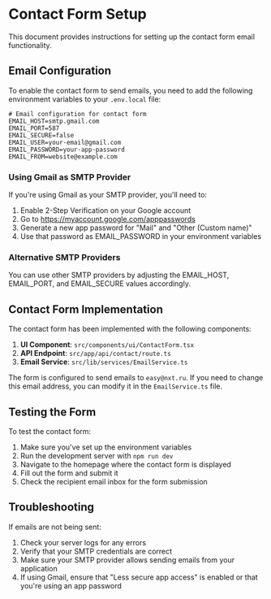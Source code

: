 # Contact Form Setup

This document provides instructions for setting up the contact form email functionality.

## Email Configuration

To enable the contact form to send emails, you need to add the following environment variables to your `.env.local` file:

```
# Email configuration for contact form
EMAIL_HOST=smtp.gmail.com
EMAIL_PORT=587
EMAIL_SECURE=false
EMAIL_USER=your-email@gmail.com
EMAIL_PASSWORD=your-app-password
EMAIL_FROM=website@example.com
```

### Using Gmail as SMTP Provider

If you're using Gmail as your SMTP provider, you'll need to:

1. Enable 2-Step Verification on your Google account
2. Go to https://myaccount.google.com/apppasswords
3. Generate a new app password for "Mail" and "Other (Custom name)"
4. Use that password as EMAIL_PASSWORD in your environment variables

### Alternative SMTP Providers

You can use other SMTP providers by adjusting the EMAIL_HOST, EMAIL_PORT, and EMAIL_SECURE values accordingly.

## Contact Form Implementation

The contact form has been implemented with the following components:

1. **UI Component**: `src/components/ui/ContactForm.tsx`
2. **API Endpoint**: `src/app/api/contact/route.ts`
3. **Email Service**: `src/lib/services/EmailService.ts`

The form is configured to send emails to `easy@nxt.ru`. If you need to change this email address, you can modify it in the `EmailService.ts` file.

## Testing the Form

To test the contact form:

1. Make sure you've set up the environment variables
2. Run the development server with `npm run dev`
3. Navigate to the homepage where the contact form is displayed
4. Fill out the form and submit it
5. Check the recipient email inbox for the form submission

## Troubleshooting

If emails are not being sent:

1. Check your server logs for any errors
2. Verify that your SMTP credentials are correct
3. Make sure your SMTP provider allows sending emails from your application
4. If using Gmail, ensure that "Less secure app access" is enabled or that you're using an app password 